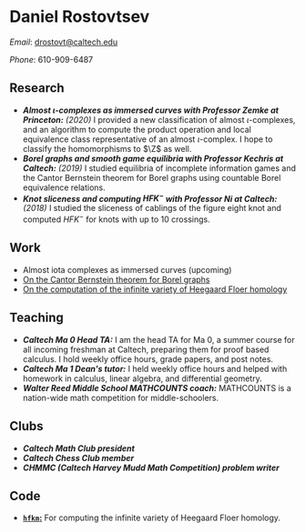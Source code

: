 # Daniel Rostovtsev

*Email*: drostovt@caltech.edu

*Phone*: 610-909-6487

## Research

- ***Almost $\iota$-complexes as immersed curves with Professor Zemke at Princeton:*** *(2020)* 
  I provided a new classification of almost $\iota$-complexes, and an algorithm to compute the product operation and local equivalence class representative of an almost $\iota$-complex. I hope to classify the homomorphisms to $\Z$ as well.
- ***Borel graphs and smooth game equilibria with Professor Kechris at Caltech:*** *(2019)*
  I studied equilibria of incomplete information games and the Cantor Bernstein theorem for Borel graphs using countable Borel equivalence relations. 
- ***Knot sliceness and computing $HFK^-$ with Professor Ni at Caltech:*** *(2018)* 
  I studied the sliceness of cablings of the figure eight knot and computed $HFK^-$ for knots with up to 10 crossings. 

## Work

- Almost iota complexes as immersed curves (upcoming)
- [On the Cantor Bernstein theorem for Borel graphs](works/borel_cantor_bernstein.pdf)
- [On the computation of the infinite variety of Heegaard Floer homology](works/surf2018.pdf)

## Teaching

- ***Caltech Ma 0 Head TA:***
  I am the head TA for Ma 0, a summer course for all incoming freshman at Caltech, preparing them for proof based calculus. I hold weekly office hours, grade papers, and post notes. 
- ***Caltech Ma 1 Dean's tutor:***
  I held weekly office hours and helped with homework in calculus, linear algebra, and differential geometry.
- ***Walter Reed Middle School MATHCOUNTS coach:***
  MATHCOUNTS is a nation-wide math competition for middle-schoolers. 

## Clubs

- ***Caltech Math Club president***
- ***Caltech Chess Club member***
- ***CHMMC (Caltech Harvey Mudd Math Competition) problem writer***

## Code

- [**`hfkm`:**](https://github.com/danrotsy/hfkm)
  For computing the infinite variety of Heegaard Floer homology.